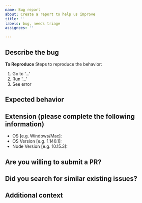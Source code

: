 ```yaml
---
name: Bug report
about: Create a report to help us improve
title: ''
labels: bug, needs triage
assignees: ''

---
```


## Describe the bug

<!-- A clear and concise description of what the bug is. -->

**To Reproduce**
Steps to reproduce the behavior:

1. Go to '...'
2. Run '...'
3. See error

## Expected behavior

<!-- A clear and concise description of what you expected to happen. -->

## Extension (please complete the following information)

- OS [e.g. Windows/Mac]: 
- OS Version [e.g. 1.140.1]: 
- Node Version [e.g. 10.15.3]: 

## Are you willing to submit a PR?

<!-- If asked, will you be willing to submit a PR to fix this bug? Yes/No -->

## Did you search for similar existing issues?

<!-- Did you search for similar issues in our GitHub issues or on StackOverflow for [azure-pipelines](https://stackoverflow.com/questions/tagged/azure-pipelines) and [accessibility](https://stackoverflow.com/questions/tagged/accessibility)? -->

## Additional context

<!-- Add any other context about the problem here. -->